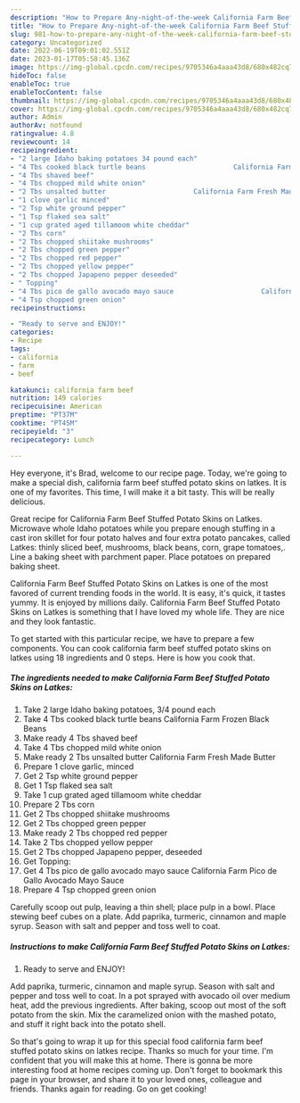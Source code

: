 ```yaml
---
description: "How to Prepare Any-night-of-the-week California Farm Beef Stuffed Potato Skins on Latkes"
title: "How to Prepare Any-night-of-the-week California Farm Beef Stuffed Potato Skins on Latkes"
slug: 981-how-to-prepare-any-night-of-the-week-california-farm-beef-stuffed-potato-skins-on-latkes
category: Uncategorized
date: 2022-06-19T09:01:02.551Z
date: 2023-01-17T05:58:45.136Z
image: https://img-global.cpcdn.com/recipes/9705346a4aaa43d8/680x482cq70/california-farm-beef-stuffed-potato-skins-on-latkes-recipe-main-photo.jpg
hideToc: false
enableToc: true
enableTocContent: false
thumbnail: https://img-global.cpcdn.com/recipes/9705346a4aaa43d8/680x482cq70/california-farm-beef-stuffed-potato-skins-on-latkes-recipe-main-photo.jpg
cover: https://img-global.cpcdn.com/recipes/9705346a4aaa43d8/680x482cq70/california-farm-beef-stuffed-potato-skins-on-latkes-recipe-main-photo.jpg
author: Admin
authorAv: notfound
ratingvalue: 4.8
reviewcount: 14
recipeingredient:
- "2 large Idaho baking potatoes 34 pound each"
- "4 Tbs cooked black turtle beans                      California Farm Frozen Black Beans"
- "4 Tbs shaved beef"
- "4 Tbs chopped mild white onion"
- "2 Tbs unsalted butter                      California Farm Fresh Made Butter"
- "1 clove garlic minced"
- "2 Tsp white ground pepper"
- "1 Tsp flaked sea salt"
- "1 cup grated aged tillamoom white cheddar"
- "2 Tbs corn"
- "2 Tbs chopped shiitake mushrooms"
- "2 Tbs chopped green pepper"
- "2 Tbs chopped red pepper"
- "2 Tbs chopped yellow pepper"
- "2 Tbs chopped Japapeno pepper deseeded"
- " Topping"
- "4 Tbs pico de gallo avocado mayo sauce                      California Farm Pico de Gallo Avocado Mayo Sauce"
- "4 Tsp chopped green onion"
recipeinstructions:

- "Ready to serve and ENJOY!"
categories:
- Recipe
tags:
- california
- farm
- beef

katakunci: california farm beef 
nutrition: 149 calories
recipecuisine: American
preptime: "PT37M"
cooktime: "PT45M"
recipeyield: "3"
recipecategory: Lunch

---
```



Hey everyone, it's Brad, welcome to our recipe page. Today, we're going to make a special dish, california farm beef stuffed potato skins on latkes. It is one of my favorites. This time, I will make it a bit tasty. This will be really delicious.

Great recipe for California Farm Beef Stuffed Potato Skins on Latkes. Microwave whole Idaho potatoes while you prepare enough stuffing in a cast iron skillet for four potato halves and four extra potato pancakes, called Latkes: thinly sliced beef, mushrooms, black beans, corn, grape tomatoes,. Line a baking sheet with parchment paper. Place potatoes on prepared baking sheet.

California Farm Beef Stuffed Potato Skins on Latkes is one of the most favored of current trending foods in the world. It is easy, it's quick, it tastes yummy. It is enjoyed by millions daily. California Farm Beef Stuffed Potato Skins on Latkes is something that I have loved my whole life. They are nice and they look fantastic.


To get started with this particular recipe, we have to prepare a few components. You can cook california farm beef stuffed potato skins on latkes using 18 ingredients and 0 steps. Here is how you cook that.

<!--inarticleads1-->

##### The ingredients needed to make California Farm Beef Stuffed Potato Skins on Latkes:

1. Take 2 large Idaho baking potatoes, 3/4 pound each
1. Take 4 Tbs cooked black turtle beans                      California Farm Frozen Black Beans
1. Make ready 4 Tbs shaved beef
1. Take 4 Tbs chopped mild white onion
1. Make ready 2 Tbs unsalted butter                      California Farm Fresh Made Butter
1. Prepare 1 clove garlic, minced
1. Get 2 Tsp white ground pepper
1. Get 1 Tsp flaked sea salt
1. Take 1 cup grated aged tillamoom white cheddar
1. Prepare 2 Tbs corn
1. Get 2 Tbs chopped shiitake mushrooms
1. Get 2 Tbs chopped green pepper
1. Make ready 2 Tbs chopped red pepper
1. Take 2 Tbs chopped yellow pepper
1. Get 2 Tbs chopped Japapeno pepper, deseeded
1. Get  Topping:
1. Get 4 Tbs pico de gallo avocado mayo sauce                      California Farm Pico de Gallo Avocado Mayo Sauce
1. Prepare 4 Tsp chopped green onion


Carefully scoop out pulp, leaving a thin shell; place pulp in a bowl. Place stewing beef cubes on a plate. Add paprika, turmeric, cinnamon and maple syrup. Season with salt and pepper and toss well to coat. 

<!--inarticleads2-->

##### Instructions to make California Farm Beef Stuffed Potato Skins on Latkes:


1. Ready to serve and ENJOY!

Add paprika, turmeric, cinnamon and maple syrup. Season with salt and pepper and toss well to coat. In a pot sprayed with avocado oil over medium heat, add the previous ingredients. After baking, scoop out most of the soft potato from the skin. Mix the caramelized onion with the mashed potato, and stuff it right back into the potato shell. 

So that's going to wrap it up for this special food california farm beef stuffed potato skins on latkes recipe. Thanks so much for your time. I'm confident that you will make this at home. There is gonna be more interesting food at home recipes coming up. Don't forget to bookmark this page in your browser, and share it to your loved ones, colleague and friends. Thanks again for reading. Go on get cooking!
